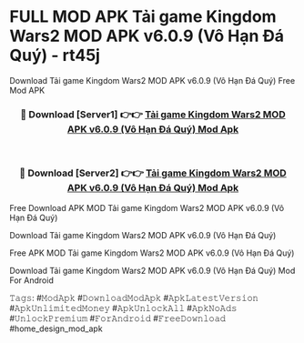 # FULL MOD APK Tải game Kingdom Wars2 MOD APK v6.0.9 (Vô Hạn Đá Quý) - rt45j
Download Tải game Kingdom Wars2 MOD APK v6.0.9 (Vô Hạn Đá Quý) Free Mod APK

<div align="center">
<h3>🔴 Download [Server1] 👉👉 <a href="https://apk-comot.site?title=Tải_game_Kingdom_Wars2_MOD_APK_v6.0.9_(Vô_Hạn_Đá_Quý)">Tải game Kingdom Wars2 MOD APK v6.0.9 (Vô Hạn Đá Quý) Mod Apk</a></h3><br>

<h3>🔴 Download [Server2] 👉👉 <a href="https://apk-comot.site?title=Tải_game_Kingdom_Wars2_MOD_APK_v6.0.9_(Vô_Hạn_Đá_Quý)">Tải game Kingdom Wars2 MOD APK v6.0.9 (Vô Hạn Đá Quý) Mod Apk</a></h3>
</div>


Free Download APK MOD Tải game Kingdom Wars2 MOD APK v6.0.9 (Vô Hạn Đá Quý)

Download Tải game Kingdom Wars2 MOD APK v6.0.9 (Vô Hạn Đá Quý) 

Free APK MOD Tải game Kingdom Wars2 MOD APK v6.0.9 (Vô Hạn Đá Quý) 

Download Tải game Kingdom Wars2 MOD APK v6.0.9 (Vô Hạn Đá Quý) Mod For Android

𝚃𝚊𝚐𝚜: #𝙼𝚘𝚍𝙰𝚙𝚔 #𝙳𝚘𝚠𝚗𝚕𝚘𝚊𝚍𝙼𝚘𝚍𝙰𝚙𝚔 #𝙰𝚙𝚔𝙻𝚊𝚝𝚎𝚜𝚝𝚅𝚎𝚛𝚜𝚒𝚘𝚗 #𝙰𝚙𝚔𝚄𝚗𝚕𝚒𝚖𝚒𝚝𝚎𝚍𝙼𝚘𝚗𝚎𝚢 #𝙰𝚙𝚔𝚄𝚗𝚕𝚘𝚌𝚔𝙰𝚕𝚕 #𝙰𝚙𝚔𝙽𝚘𝙰𝚍𝚜 #𝚄𝚗𝚕𝚘𝚌𝚔𝙿𝚛𝚎𝚖𝚒𝚞𝚖 #𝙵𝚘𝚛𝙰𝚗𝚍𝚛𝚘𝚒𝚍 #𝙵𝚛𝚎𝚎𝙳𝚘𝚠𝚗𝚕𝚘𝚊𝚍 #home_design_mod_apk